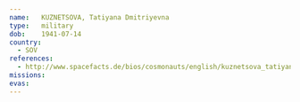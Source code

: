 ```yaml
---
name:	KUZNETSOVA, Tatiyana Dmitriyevna 
type:	military
dob:	1941-07-14
country:
  - SOV
references:
  - http://www.spacefacts.de/bios/cosmonauts/english/kuznetsova_tatiyana.htm
missions:
evas:
---
```

